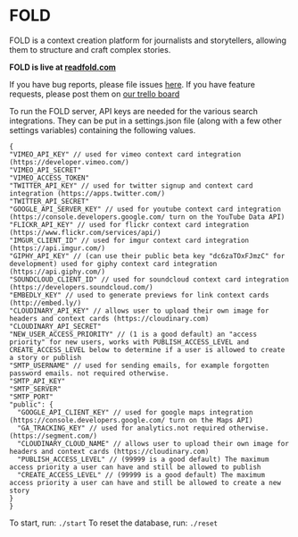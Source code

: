 FOLD
=============


FOLD is a context creation platform for journalists and storytellers, allowing them to structure and craft complex stories.

**FOLD is live at [readfold.com](https://readfold.com)**

If you have bug reports, please file issues [here](https://github.com/readFOLD/FOLD/issues).
If you have feature requests, please post them on [our trello board](https://trello.com/b/ImxWYbBy/fold-roadmap)

To run the FOLD server, API keys are needed for the various search integrations. They can be put in a settings.json file (along with a few other settings variables) containing the following values.
```
{
"VIMEO_API_KEY" // used for vimeo context card integration (https://developer.vimeo.com/)
"VIMEO_API_SECRET"
"VIMEO_ACCESS_TOKEN"
"TWITTER_API_KEY" // used for twitter signup and context card integration (https://apps.twitter.com/)
"TWITTER_API_SECRET"
"GOOGLE_API_SERVER_KEY" // used for youtube context card integration (https://console.developers.google.com/ turn on the YouTube Data API)
"FLICKR_API_KEY" // used for flickr context card integration (https://www.flickr.com/services/api/)
"IMGUR_CLIENT_ID" // used for imgur context card integration (https://api.imgur.com/)
"GIPHY_API_KEY" // (can use their public beta key "dc6zaTOxFJmzC" for development) used for giphy context card integration (https://api.giphy.com/)
"SOUNDCLOUD_CLIENT_ID" // used for soundcloud context card integration (https://developers.soundcloud.com/)
"EMBEDLY_KEY" // used to generate previews for link context cards (http://embed.ly/)
"CLOUDINARY_API_KEY" // allows user to upload their own image for headers and context cards (https://cloudinary.com)
"CLOUDINARY_API_SECRET"
"NEW_USER_ACCESS_PRIORITY" // (1 is a good default) an "access priority" for new users, works with PUBLISH_ACCESS_LEVEL and CREATE_ACCESS_LEVEL below to determine if a user is allowed to create a story or publish
"SMTP_USERNAME" // used for sending emails, for example forgotten password emails. not required otherwise.
"SMTP_API_KEY"
"SMTP_SERVER"
"SMTP_PORT"
"public": {
  "GOOGLE_API_CLIENT_KEY" // used for google maps integration (https://console.developers.google.com/ turn on the Maps API)
  "GA_TRACKING_KEY" // used for analytics.not required otherwise. (https://segment.com/)
  "CLOUDINARY_CLOUD_NAME" // allows user to upload their own image for headers and context cards (https://cloudinary.com)
  "PUBLISH_ACCESS_LEVEL" // (99999 is a good default) The maximum access priority a user can have and still be allowed to publish
  "CREATE_ACCESS_LEVEL" // (99999 is a good default) The maximum access priority a user can have and still be allowed to create a new story
}
}
```

To start, run: `./start`
To reset the database, run: `./reset`
